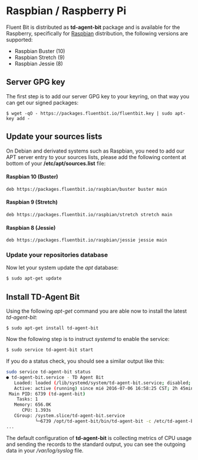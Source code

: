 # Raspbian / Raspberry Pi

Fluent Bit is distributed as **td-agent-bit** package and is available for the Raspberry, specifically for [Raspbian](http://raspbian.org) distribution, the following versions are supported:

* Raspbian Buster \(10\)
* Raspbian Stretch \(9\)
* Raspbian Jessie \(8\)

## Server GPG key

The first step is to add our server GPG key to your keyring, on that way you can get our signed packages:

```text
$ wget -qO - https://packages.fluentbit.io/fluentbit.key | sudo apt-key add -
```

## Update your sources lists

On Debian and derivated systems such as Raspbian, you need to add our APT server entry to your sources lists, please add the following content at bottom of your **/etc/apt/sources.list** file:

#### Raspbian 10 \(Buster\)

```text
deb https://packages.fluentbit.io/raspbian/buster buster main
```

#### Raspbian 9 \(Stretch\)

```text
deb https://packages.fluentbit.io/raspbian/stretch stretch main
```

#### Raspbian 8 \(Jessie\)

```text
deb https://packages.fluentbit.io/raspbian/jessie jessie main
```

### Update your repositories database

Now let your system update the _apt_ database:

```bash
$ sudo apt-get update
```

## Install TD-Agent Bit

Using the following _apt-get_ command you are able now to install the latest _td-agent-bit_:

```text
$ sudo apt-get install td-agent-bit
```

Now the following step is to instruct _systemd_ to enable the service:

```bash
$ sudo service td-agent-bit start
```

If you do a status check, you should see a similar output like this:

```bash
sudo service td-agent-bit status
● td-agent-bit.service - TD Agent Bit
   Loaded: loaded (/lib/systemd/system/td-agent-bit.service; disabled; vendor preset: enabled)
   Active: active (running) since mié 2016-07-06 16:58:25 CST; 2h 45min ago
 Main PID: 6739 (td-agent-bit)
    Tasks: 1
   Memory: 656.0K
      CPU: 1.393s
   CGroup: /system.slice/td-agent-bit.service
           └─6739 /opt/td-agent-bit/bin/td-agent-bit -c /etc/td-agent-bit/td-agent-bit.conf
...
```

The default configuration of **td-agent-bit** is collecting metrics of CPU usage and sending the records to the standard output, you can see the outgoing data in your _/var/log/syslog_ file.

